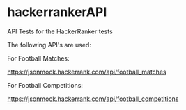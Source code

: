 # hackerrankerAPI
API Tests for the HackerRanker tests

The following API's are used:

For Football Matches:

https://jsonmock.hackerrank.com/api/football_matches 

For Football Competitions:

https://jsonmock.hackerrank.com/api/football_competitions
